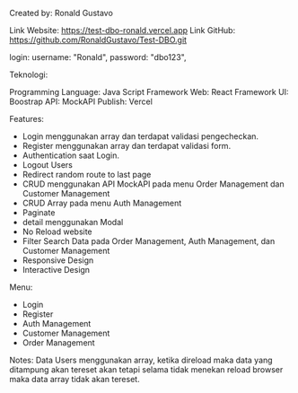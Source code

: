 Created by: Ronald Gustavo

Link Website: https://test-dbo-ronald.vercel.app
Link GitHub: https://github.com/RonaldGustavo/Test-DBO.git

login:
username: "Ronald",
password: "dbo123",

Teknologi:

Programming Language: Java Script
Framework Web: React
Framework UI: Boostrap
API: MockAPI
Publish: Vercel

Features:

- Login menggunakan array dan terdapat validasi pengecheckan.
- Register menggunakan array dan terdapat validasi form.
- Authentication saat Login.
- Logout Users
- Redirect random route to last page
- CRUD menggunakan API MockAPI pada menu Order Management dan Customer Management
- CRUD Array pada menu Auth Management
- Paginate
- detail menggunakan Modal
- No Reload website
- Filter Search Data pada Order Management, Auth Management, dan Customer Management
- Responsive Design
- Interactive Design

Menu:

- Login
- Register
- Auth Management
- Customer Management
- Order Management

Notes:
Data Users menggunakan array, ketika direload maka data yang ditampung akan tereset akan tetapi selama tidak menekan reload browser maka data array tidak akan tereset.

